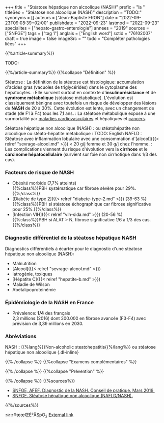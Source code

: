 +++
title = "Stéatose hépatique non alcoolique (NASH)"
prefix = "la "
titleSeo = "Stéatose non alcoolique (NASH)"
description = "TODO:"
synonyms = []
auteurs = ["Jean-Baptiste FRON"]
date = "2022-09-23T09:08:39+02:00"
publishdate = "2022-09-23"
lastmod = "2022-09-23"
specialites = ["hepato-gastro-enterologie"]
annees = "2019"
sources = ["SNFGE"]
tags = ["tag 1"]
anglais = ["English word"]
sctid = "76102007"
draft = true
image = false
imageSrc = ""
todo = "Compléter pathologies liées"
+++

{{%article-summary%}}

TODO:

{{%/article-summary%}}
{{%collapse "Définition" %}}

Stéatose
: La définition de la stéatose est histologique: accumulation d'acides gras (vacuoles de triglycérides) dans le cytoplasme des hépatocytes.
: Elle survient surtout en contexte d'**insulinorésistance** et de **syndrome métabolique** (stéatose métabolique). L'évolution est classiquement bénigne avec toutefois un risque de développer des lésions de **NASH** de 20 à 30%. Cette évolution est lente, avec un changement de stade (de F1 à F4) tous les 7,1 ans.
: La stéatose métabolique expose à une surmortalité par [maladies cardiovasculaires](/specialites/cardiologie/) et hépatiques et [cancers](/tags/cancer/).

Stéatose hépatique non alcoolique (NASH)
: ou stéatohépatite non alcoolique ou stéato-hépatite métabolique
: TODO: English NAFLD
: Stéatose avec inflammation lobulaire avec une consommation d'[alcool]({{< relref "sevrage-alcool.md" >}}) < 20 g/j femme et 30 g/j chez l'homme.
: Les complications viennent du risque d'évolution vers la **cirrhose** et le **carcinome hépatocellulaire** (survient sur foie non cirrhotique dans 1/3 des cas).

### Facteurs de risque de NASH

- Obésité morbide (7,7% atteints)  
  {{%class%}}PBH systématique car fibrose sévère pour 29%.{{%/class%}}
- [Diabète de type 2]({{< relref "diabete-type-2.md" >}}) (39-63 %)  
  {{%class%}}PBH si stéatose échographique car fibrose significative pour 25%.{{%/class%}}
- [Infection VIH]({{< relref "vih-sida.md" >}}) (20-56 %)  
  {{%class%}}PBH si ALAT > N, fibrose significative 1/6 à 1/3 des cas.{{%/class%}}

### Diagnostic différentiel de la stéatose hépatique NASH

Diagnostics différentiels à écarter pour le diagnostic d'une stéatose hépatique non alcoolique (NASH):

- Malnutrition
- [Alcool]({{< relref "sevrage-alcool.md" >}})
- Iatrogénie, toxiques
- [Hépatite C]({{< relref "hepatite-b.md" >}})
- Maladie de Wilson
- Abetalipoproteinémie

### Épidémiologie de la NASH en France

- Prévalence: **1/4** des français  
  2,3 millions (2016) dont 300.000 en fibrose avancée (F3-F4) avec prévision de 3,39 millions en 2030.

### Abréviations

NASH
: {{%lang%}}Non-alcoholic steatohepatitis{{%/lang%}} ou stéatose hépatique non alcoolique
{.dl-inline}

{{% /collapse %}}
{{%collapse "Examens complémentaires" %}}


{{% /collapse %}}
{{%collapse "Prévention" %}}


{{% /collapse %}}
{{%sources%}}

- [SNFGE, AFEF. Diagnostic de la NASH. Conseil de pratique. Mars 2019.](https://www.snfge.org/download/file/fid/3648)
- [SNFGE. Stéatose hépatique non alcoolique (NAFLD/NASH).](https://www.snfge.org/content/steatose-hepatique-non-alcoolique-nafldnash)

{{%/sources%}}

≤≥±®æœŒÈ³ÂSpO<sub>2</sub>
[External link](https://discourse.gohugo.io/ "{rel='nofollow'}")
